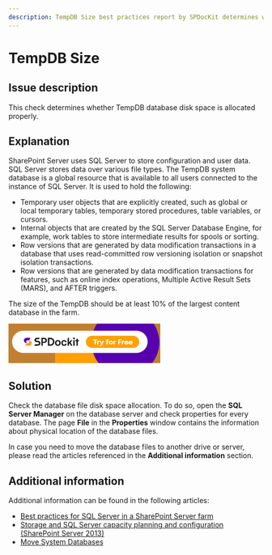 ```yaml
---
description: TempDB Size best practices report by SPDocKit determines whether TempDB database disk space is allocated properly.
---
```


# TempDB Size

## Issue description

This check determines whether TempDB database disk space is allocated properly.

## Explanation

SharePoint Server uses SQL Server to store configuration and user data. SQL Server stores data over various file types. The TempDB system database is a global resource that is available to all users connected to the instance of SQL Server. It is used to hold the following:

* Temporary user objects that are explicitly created, such as global or local temporary tables, temporary stored procedures, table variables, or cursors.
* Internal objects that are created by the SQL Server Database Engine, for example, work tables to store intermediate results for spools or sorting.
* Row versions that are generated by data modification transactions in a database that uses read-committed row versioning isolation or snapshot isolation transactions.
* Row versions that are generated by data modification transactions for features, such as online index operations, Multiple Active Result Sets \(MARS\), and AFTER triggers.

The size of the TempDB should be at least 10% of the largest content database in the farm.

[![Download SPDocKit](../../../static/img/spdockit-download.png)](http://bit.ly/2US0Zna)

## Solution

Check the database file disk space allocation. To do so, open the **SQL Server Manager** on the database server and check properties for every database. The page **File** in the **Properties** window contains the information about physical location of the database files.

In case you need to move the database files to another drive or server, please read the articles referenced in the **Additional information** section.

## Additional information

Additional information can be found in the following articles:

* [Best practices for SQL Server in a SharePoint Server farm](https://technet.microsoft.com/en-us/library/hh292622.aspx)
* [Storage and SQL Server capacity planning and configuration \(SharePoint Server 2013\)](https://technet.microsoft.com/en-us/library/a96075c6-d315-40a8-a739-49b91c61978f#Section6_5)
* [Move System Databases](https://docs.microsoft.com/en-us/sql/relational-databases/databases/move-system-databases)

